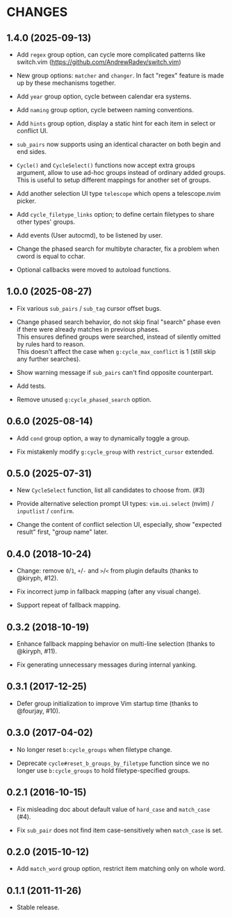 CHANGES
=======

## 1.4.0 (2025-09-13)

* Add `regex` group option, can cycle more complicated patterns like switch.vim (https://github.com/AndrewRadev/switch.vim)

* New group options: `matcher` and `changer`. In fact "regex" feature is made up by these mechanisms together.

* Add `year` group option, cycle between calendar era systems.

* Add `naming` group option, cycle between naming conventions.

* Add `hints` group option, display a static hint for each item in select or conflict UI.

* `sub_pairs` now supports using an identical character on both begin and end sides.

* `Cycle()` and `CycleSelect()` functions now accept extra groups argument,
  allow to use ad-hoc groups instead of ordinary added groups. This is useful
  to setup different mappings for another set of groups.

* Add another selection UI type `telescope` which opens a telescope.nvim picker.

* Add `cycle_filetype_links` option; to define certain filetypes to share other types' groups.

* Add events (User autocmd), to be listened by user.

* Change the phased search for multibyte character, fix a problem when cword is equal to cchar.

* Optional callbacks were moved to autoload functions.

## 1.0.0 (2025-08-27)

* Fix various `sub_pairs` / `sub_tag` cursor offset bugs.

* Change phased search behavior, do not skip final "search" phase even if there were already matches in previous phases.  
  This ensures defined groups were searched, instead of silently omitted by rules hard to reason.  
  This doesn't affect the case when `g:cycle_max_conflict` is 1 (still skip any further searches).

* Show warning message if `sub_pairs` can't find opposite counterpart.

* Add tests.

* Remove unused `g:cycle_phased_search` option.

## 0.6.0 (2025-08-14)

* Add `cond` group option, a way to dynamically toggle a group.

* Fix mistakenly modify `g:cycle_group` with `restrict_cursor` extended.

## 0.5.0 (2025-07-31)

* New `CycleSelect` function, list all candidates to choose from. (#3)

* Provide alternative selection prompt UI types: `vim.ui.select` (nvim) / `inputlist` / `confirm`.

* Change the content of conflict selection UI, especially, show "expected result" first, "group name" later.

## 0.4.0 (2018-10-24)

* Change: remove `0`/`1`, `+`/`-` and `>`/`<` from plugin defaults (thanks to @kiryph, #12).

* Fix incorrect jump in fallback mapping (after any visual change).

* Support repeat of fallback mapping.

## 0.3.2 (2018-10-19)

* Enhance fallback mapping behavior on multi-line selection (thanks to @kiryph, #11).

* Fix generating unnecessary messages during internal yanking.

## 0.3.1 (2017-12-25)

* Defer group initialization to improve Vim startup time (thanks to @fourjay, #10).

## 0.3.0 (2017-04-02)

* No longer reset `b:cycle_groups` when filetype change.

* Deprecate `cycle#reset_b_groups_by_filetype` function since we no longer use `b:cycle_groups` to hold filetype-specified groups.

## 0.2.1 (2016-10-15)

* Fix misleading doc about default value of `hard_case` and `match_case` (#4).

* Fix `sub_pair` does not find item case-sensitively when `match_case` is set.

## 0.2.0 (2015-10-12)

* Add `match_word` group option, restrict item matching only on whole word.

## 0.1.1 (2011-11-26)

* Stable release.
